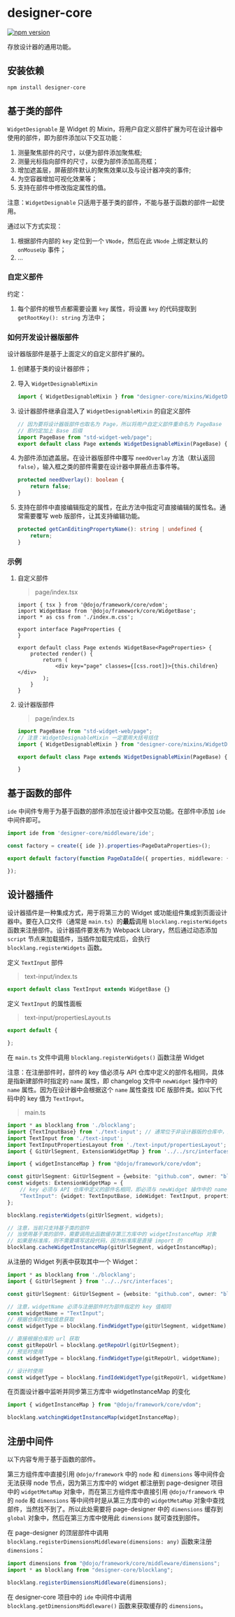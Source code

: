 # designer-core

[![npm version](https://badge.fury.io/js/designer-core.svg)](https://badge.fury.io/js/designer-core)

存放设计器的通用功能。

## 安装依赖

```bash
npm install designer-core
```

## 基于类的部件

`WidgetDesignable` 是 Widget 的 Mixin，将用户自定义部件扩展为可在设计器中使用的部件，即为部件添加以下交互功能：

1. 测量聚焦部件的尺寸，以便为部件添加聚焦框;
2. 测量光标指向部件的尺寸，以便为部件添加高亮框；
3. 增加遮盖层，屏蔽部件默认的聚焦效果以及与设计器冲突的事件;
4. 为空容器增加可视化效果等；
5. 支持在部件中修改指定属性的值。

注意：`WidgetDesignable` 只适用于基于类的部件，不能与基于函数的部件一起使用。

通过以下方式实现：

1. 根据部件内部的 `key` 定位到一个 `VNode`，然后在此 `VNode` 上绑定默认的 `onMouseUp` 事件；
2. ...

### 自定义部件

约定：

1. 每个部件的根节点都需要设置 `key` 属性，将设置 `key` 的代码提取到 `getRootKey(): string` 方法中；

### 如何开发设计器版部件

设计器版部件是基于上面定义的自定义部件扩展的。

1. 创建基于类的设计器部件；
1. 导入 `WidgetDesignableMixin`

   ```ts
   import { WidgetDesignableMixin } from "designer-core/mixins/WidgetDesignable";
   ```

1. 设计器部件继承自混入了 `WidgetDesignableMixin` 的自定义部件

   ```ts
   // 因为要将设计器版部件也取名为 Page，所以将用户自定义部件重命名为 PageBase
   // 即约定加上 Base 后缀
   import PageBase from "std-widget-web/page";
   export default class Page extends WidgetDesignableMixin(PageBase) {}
   ```

1. 为部件添加遮盖层。在设计器版部件中覆写 `needOverlay` 方法（默认返回 `false`），输入框之类的部件需要在设计器中屏蔽点击事件等。

   ```ts
   protected needOverlay(): boolean {
       return false;
   }
   ```

2. 支持在部件中直接编辑指定的属性，在此方法中指定可直接编辑的属性名。通常需要覆写 web 版部件，让其支持编辑功能。

   ```ts
   protected getCanEditingPropertyName(): string | undefined {
       return;
   }
   ```

### 示例

1. 自定义部件

   > page/index.tsx

   ```tsx
   import { tsx } from '@dojo/framework/core/vdom';
   import WidgetBase from '@dojo/framework/core/WidgetBase';
   import * as css from './index.m.css';

   export interface PageProperties {
   }

   export default class Page extends WidgetBase<PageProperties> {
       protected render() {
           return (
               <div key="page" classes={[css.root]}>{this.children}</div>
           );
       }
   }
   ```

2. 设计器版部件

   > page/index.ts

   ```ts
   import PageBase from "std-widget-web/page";
   // 注意：WidgetDesignableMixin 一定要用大括号括住
   import { WidgetDesignableMixin } from "designer-core/mixins/WidgetDesignable";

   export default class Page extends WidgetDesignableMixin(PageBase) {

   }
   ```

## 基于函数的部件

`ide` 中间件专用于为基于函数的部件添加在设计器中交互功能。在部件中添加 `ide` 中间件即可。

```ts
import ide from 'designer-core/middleware/ide';

const factory = create({ ide }).properties<PageDataProperties>();

export default factory(function PageDataIde({ properties, middleware: { ide } }){

});
```

## 设计器插件

设计器插件是一种集成方式，用于将第三方的 Widget 或功能组件集成到页面设计器中。要在入口文件（通常是 `main.ts`）的**最后**调用 `blocklang.registerWidgets` 函数来注册部件。设计器插件要发布为 Webpack Library，然后通过动态添加 `script` 节点来加载插件，当插件加载完成后，会执行 `blocklang.registerWidgets` 函数。

定义 `TextInput` 部件

> text-input/index.ts

```ts
export default class TextInput extends WidgetBase {}
```

定义 `TextInput` 的属性面板

> text-input/propertiesLayout.ts

```ts
export default {

};
```

在 `main.ts` 文件中调用 `blocklang.registerWidgets()` 函数注册 Widget

注意：在注册部件时，部件的 key 值必须与 API 仓库中定义的部件名相同，具体是指新建部件时指定的 `name` 属性，即 changelog 文件中 `newWidget` 操作中的 `name` 属性。因为在设计器中会根据这个 `name` 属性查找 IDE 版部件类。如以下代码中的 key 值为 `TextInput`。

> main.ts

```ts
import * as blocklang from './blocklang';
import {TextInputBase} from './text-input'; // 通常位于非设计器版的仓库中，此处
import TextInput from './text-input';
import TextInputPropertiesLayout from './text-input/propertiesLayout';
import { GitUrlSegment, ExtensionWidgetMap } from '../../src/interfaces';

import { widgetInstanceMap } from "@dojo/framework/core/vdom";

const gitUrlSegment: GitUrlSegment = {website: "github.com", owner: "blocklang", repoName: "repo"};
const widgets: ExtensionWidgetMap = {
    // key 必须与 API 仓库中定义的部件名相同，即必须与 newWidget 操作中的 name 属性保持一致
    "TextInput": {widget: TextInputBase, ideWidget: TextInput, propertiesLayout: TextInputPropertiesLayout}
};

blocklang.registerWidgets(gitUrlSegment, widgets);

// 注意，当前只支持基于类的部件
// 当使用基于类的部件，需要调用此函数缓存第三方库中的 widgetInstanceMap 对象
// 如果是标准库，则不需要填写这段代码，因为标准库是直接 import 的
blocklang.cacheWidgetInstanceMap(gitUrlSegment, widgetInstanceMap);
```

从注册的 Widget 列表中获取其中一个 Widget：

```ts
import * as blocklang from './blocklang';
import { GitUrlSegment } from '../../src/interfaces';

const gitUrlSegment: GitUrlSegment = {website: "github.com", owner: "blocklang", repoName: "repo"};

// 注意，widgetName 必须与注册部件时为部件指定的 key 值相同
const widgetName = "TextInput";
// 根据仓库的地址信息获取
const widgetType = blocklang.findWidgetType(gitUrlSegment, widgetName);

// 直接根据仓库的 url 获取
const gitRepoUrl = blocklang.getRepoUrl(gitUrlSegment);
// 预览时使用
const widgetType = blocklang.findWidgetType(gitRepoUrl, widgetName);

// 设计时使用
const widgetType = blocklang.findIdeWidgetType(gitRepoUrl, widgetName);
```

在页面设计器中监听并同步第三方库中 widgetInstanceMap 的变化

```ts
import { widgetInstanceMap } from "@dojo/framework/core/vdom";

blocklang.watchingWidgetInstanceMap(widgetInstanceMap);
```

## 注册中间件

以下内容专用于基于函数的部件。

第三方组件库中直接引用 `@dojo/framework` 中的 `node` 和 `dimensions` 等中间件会无法获得 node 节点，因为第三方库中的 widget 都注册到 page-designer 项目中的 `widgetMetaMap` 对象中，而在第三方组件库中直接引用 `@dojo/framework` 中的 `node` 和 `dimensions` 等中间件时是从第三方库中的 `widgetMetaMap` 对象中查找部件，当然找不到了。所以此处需要将 page-designer 中的 `dimensions` 缓存到 `global` 对象中，然后在第三方库中使用此 `dimensions` 就可查找到部件。

在 page-designer 的顶层部件中调用 `blocklang.registerDimensionsMiddleware(dimensions: any)` 函数来注册 `dimensions`：

```ts
import dimensions from "@dojo/framework/core/middleware/dimensions";
import * as blocklang from "designer-core/blocklang";

blocklang.registerDimensionsMiddleware(dimensions);
```

在 designer-core 项目中的 `ide` 中间件中调用 `blocklang.getDimensionsMiddleware()` 函数来获取缓存的 `dimensions`。

